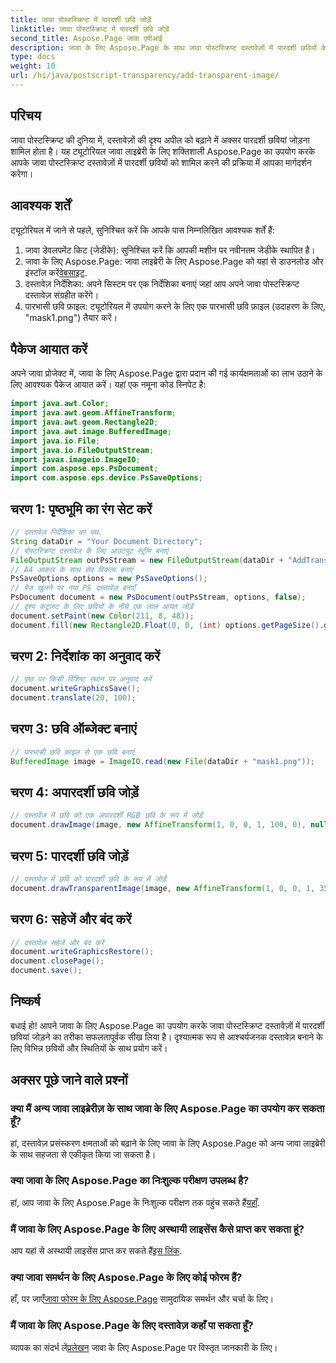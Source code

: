 ```yaml
---
title: जावा पोस्टस्क्रिप्ट में पारदर्शी छवि जोड़ें
linktitle: जावा पोस्टस्क्रिप्ट में पारदर्शी छवि जोड़ें
second_title: Aspose.Page जावा एपीआई
description: जावा के लिए Aspose.Page के साथ जावा पोस्टस्क्रिप्ट दस्तावेज़ों में पारदर्शी छवियों के निर्बाध एकीकरण का अन्वेषण करें। अपने दस्तावेज़ विज़ुअलाइज़ेशन को सहजता से उन्नत करें।
type: docs
weight: 10
url: /hi/java/postscript-transparency/add-transparent-image/
---
```

## परिचय
जावा पोस्टस्क्रिप्ट की दुनिया में, दस्तावेज़ों की दृश्य अपील को बढ़ाने में अक्सर पारदर्शी छवियां जोड़ना शामिल होता है। यह ट्यूटोरियल जावा लाइब्रेरी के लिए शक्तिशाली Aspose.Page का उपयोग करके आपके जावा पोस्टस्क्रिप्ट दस्तावेज़ों में पारदर्शी छवियों को शामिल करने की प्रक्रिया में आपका मार्गदर्शन करेगा।
## आवश्यक शर्तें
ट्यूटोरियल में जाने से पहले, सुनिश्चित करें कि आपके पास निम्नलिखित आवश्यक शर्तें हैं:
1. जावा डेवलपमेंट किट (जेडीके): सुनिश्चित करें कि आपकी मशीन पर नवीनतम जेडीके स्थापित है।
2.  जावा के लिए Aspose.Page: जावा लाइब्रेरी के लिए Aspose.Page को यहां से डाउनलोड और इंस्टॉल करें[वेबसाइट](https://releases.aspose.com/page/java/).
3. दस्तावेज़ निर्देशिका: अपने सिस्टम पर एक निर्देशिका बनाएं जहां आप अपने जावा पोस्टस्क्रिप्ट दस्तावेज़ संग्रहीत करेंगे।
4. पारभासी छवि फ़ाइल: ट्यूटोरियल में उपयोग करने के लिए एक पारभासी छवि फ़ाइल (उदाहरण के लिए, "mask1.png") तैयार करें।
## पैकेज आयात करें
अपने जावा प्रोजेक्ट में, जावा के लिए Aspose.Page द्वारा प्रदान की गई कार्यक्षमताओं का लाभ उठाने के लिए आवश्यक पैकेज आयात करें। यहां एक नमूना कोड स्निपेट है:
```java
import java.awt.Color;
import java.awt.geom.AffineTransform;
import java.awt.geom.Rectangle2D;
import java.awt.image.BufferedImage;
import java.io.File;
import java.io.FileOutputStream;
import javax.imageio.ImageIO;
import com.aspose.eps.PsDocument;
import com.aspose.eps.device.PsSaveOptions;
```
## चरण 1: पृष्ठभूमि का रंग सेट करें
```java
// दस्तावेज़ निर्देशिका का पथ.
String dataDir = "Your Document Directory";
// पोस्टस्क्रिप्ट दस्तावेज़ के लिए आउटपुट स्ट्रीम बनाएं
FileOutputStream outPsStream = new FileOutputStream(dataDir + "AddTransparentImage_outPS.ps");
// A4 आकार के साथ सेव विकल्प बनाएं
PsSaveOptions options = new PsSaveOptions();
// पेज खुलने पर नया PS दस्तावेज़ बनाएँ
PsDocument document = new PsDocument(outPsStream, options, false);
// दृश्य कंट्रास्ट के लिए छवियों के नीचे एक लाल आयत जोड़ें
document.setPaint(new Color(211, 8, 48));
document.fill(new Rectangle2D.Float(0, 0, (int) options.getPageSize().getWidth(), 300));
```
## चरण 2: निर्देशांक का अनुवाद करें
```java
// पृष्ठ पर किसी विशिष्ट स्थान पर अनुवाद करें
document.writeGraphicsSave();
document.translate(20, 100);
```
## चरण 3: छवि ऑब्जेक्ट बनाएं
```java
// पारभासी छवि फ़ाइल से एक छवि बनाएं
BufferedImage image = ImageIO.read(new File(dataDir + "mask1.png"));
```
## चरण 4: अपारदर्शी छवि जोड़ें
```java
// दस्तावेज़ में छवि को एक अपारदर्शी RGB छवि के रूप में जोड़ें
document.drawImage(image, new AffineTransform(1, 0, 0, 1, 100, 0), null);
```
## चरण 5: पारदर्शी छवि जोड़ें
```java
// दस्तावेज़ में छवि को पारदर्शी छवि के रूप में जोड़ें
document.drawTransparentImage(image, new AffineTransform(1, 0, 0, 1, 350, 0), 255);
```
## चरण 6: सहेजें और बंद करें
```java
// दस्तावेज़ सहेजें और बंद करें
document.writeGraphicsRestore();
document.closePage();
document.save();
```
## निष्कर्ष
बधाई हो! आपने जावा के लिए Aspose.Page का उपयोग करके जावा पोस्टस्क्रिप्ट दस्तावेज़ों में पारदर्शी छवियां जोड़ने का तरीका सफलतापूर्वक सीख लिया है। दृश्यात्मक रूप से आश्चर्यजनक दस्तावेज़ बनाने के लिए विभिन्न छवियों और स्थितियों के साथ प्रयोग करें।
## अक्सर पूछे जाने वाले प्रश्नों
### क्या मैं अन्य जावा लाइब्रेरीज़ के साथ जावा के लिए Aspose.Page का उपयोग कर सकता हूँ?
हां, दस्तावेज़ प्रसंस्करण क्षमताओं को बढ़ाने के लिए जावा के लिए Aspose.Page को अन्य जावा लाइब्रेरी के साथ सहजता से एकीकृत किया जा सकता है।
### क्या जावा के लिए Aspose.Page का निःशुल्क परीक्षण उपलब्ध है?
 हां, आप जावा के लिए Aspose.Page के निःशुल्क परीक्षण तक पहुंच सकते हैं[यहाँ](https://releases.aspose.com/).
### मैं जावा के लिए Aspose.Page के लिए अस्थायी लाइसेंस कैसे प्राप्त कर सकता हूं?
 आप यहां से अस्थायी लाइसेंस प्राप्त कर सकते हैं[इस लिंक](https://purchase.aspose.com/temporary-license/).
### क्या जावा समर्थन के लिए Aspose.Page के लिए कोई फोरम हैं?
 हाँ, पर जाएँ[जावा फोरम के लिए Aspose.Page](https://forum.aspose.com/c/page/39) सामुदायिक समर्थन और चर्चा के लिए।
### मैं जावा के लिए Aspose.Page के लिए दस्तावेज़ कहाँ पा सकता हूँ?
 व्यापक का संदर्भ लें[प्रलेखन](https://reference.aspose.com/page/java/) जावा के लिए Aspose.Page पर विस्तृत जानकारी के लिए।